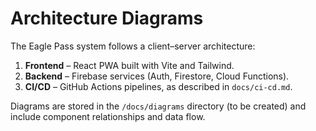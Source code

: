 # Architecture Diagrams

The Eagle Pass system follows a client–server architecture:

1. **Frontend** – React PWA built with Vite and Tailwind.
2. **Backend** – Firebase services (Auth, Firestore, Cloud Functions).
3. **CI/CD** – GitHub Actions pipelines, as described in `docs/ci-cd.md`.

Diagrams are stored in the `/docs/diagrams` directory (to be created) and include component relationships and data flow.

